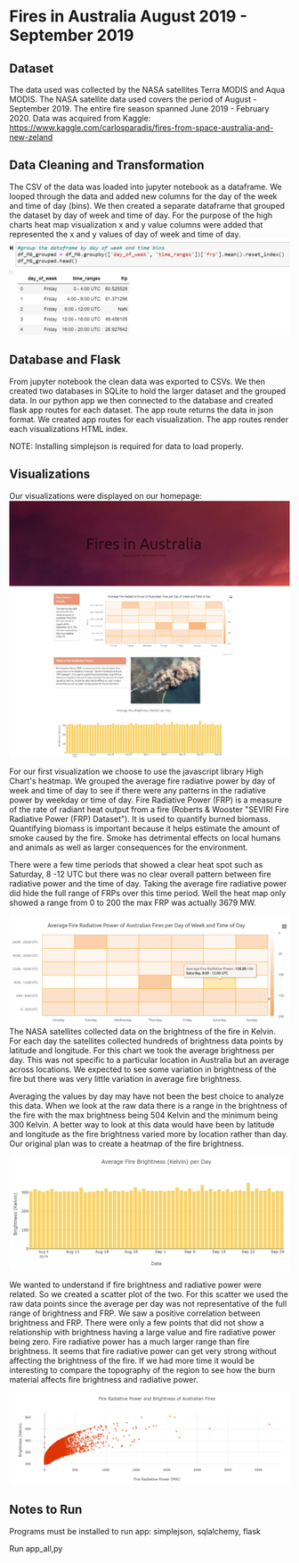# Fires in Australia August 2019 - September 2019

## Dataset 
The data used was collected by the NASA satellites Terra MODIS and Aqua MODIS. The NASA satellite data used covers the period of August - September 2019. The entire fire season spanned June 2019 - February 2020. Data was acquired from Kaggle: https://www.kaggle.com/carlosparadis/fires-from-space-australia-and-new-zeland

## Data Cleaning and Transformation
The CSV of the data was loaded into jupyter notebook as a dataframe. We looped through the data and added new columns for the day of the week and time of day (bins). We then created a separate dataframe that grouped the dataset by day of week and time of day. For the purpose of the high charts heat map visualization x and y value columns were added that represented the x and y values of day of week and time of day.
![Dates](static/images/data_groupby.png)

## Database and Flask
From jupyter notebook the clean data was exported to CSVs. We then created two databases in SQLite to hold the larger dataset and the grouped data. In our python app we then connected to the database and created flask app routes for each dataset. The app route returns the data in json format. We created app routes for each visualization. The app routes render each visualizations HTML index. 

NOTE: Installing simplejson is required for data to load properly.

## Visualizations
Our visualizations were displayed on our homepage:
![Dates](static/images/page.PNG)

For our first visualization we choose to use the javascript library High Chart's heatmap. We grouped the average fire radiative power by day of week and time of day to see if there were any patterns in the radiative power by weekday or time of day. Fire Radiative Power (FRP) is a measure of the rate of radiant heat output from a fire (Roberts & Wooster "SEVIRI Fire Radiative Power (FRP) Dataset"). It is used to quantify burned biomass. Quantifying biomass is important because it helps estimate the amount of smoke caused by the fire. Smoke has detrimental effects on local humans and animals as well as larger consequences for the environment.

There were a few time periods that showed a clear heat spot such as Saturday, 8 -12 UTC but there was no clear overall pattern between fire radiative power and the time of day. Taking the average fire radiative power did hide the full range of FRPs over this time period. Well the heat map only showed a range from 0 to 200 the max FRP was actually 3679 MW.  



![Dates](static/images/heatmap.PNG)
The NASA satellites collected data on the brightness of the fire in Kelvin. For each day the satellites collected hundreds of brightness data points by latitude and longitude. For this chart we took the average brightness per day. This was not specific to a particular location in Australia but an average across locations. We expected to see some variation in brightness of the fire but there was very little variation in average fire brightness. 

Averaging the values by day may have not been the best choice to analyze this data. When we look at the raw data there is a range in the brightness of the fire with the max brightness being 504 Kelvin and the minimum being 300 Kelvin. A better way to look at this data would have been by latitude and longitude as the fire brightness varied more by location rather than day. Our original plan was to create a heatmap of the fire brightness.

![Dates](static/images/bar_chart.PNG)


We wanted to understand if fire brightness and radiative power were related. So we created a scatter plot of the two. For this scatter we used the raw data points since the average per day was not representative of the full range of brightness and FRP. We saw a positive correlation between brightness and FRP. There were only a few points that did not show a relationship with brightness having  a large value and fire radiative power being zero. Fire radiative power has a much larger range than fire brightness. It seems that fire radiative power can get very strong without affecting the brightness of the fire. If we had more time it would be interesting to compare the topography of the region to see how the burn material affects fire brightness and radiative power.

 
![Dates](static/images/scatter.PNG)

## Notes to Run
Programs must be installed to run app: simplejson, sqlalchemy, flask

Run app_all,py
